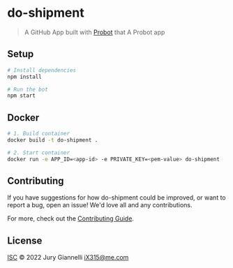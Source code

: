 # do-shipment

> A GitHub App built with [Probot](https://github.com/probot/probot) that A Probot app

## Setup

```sh
# Install dependencies
npm install

# Run the bot
npm start
```

## Docker

```sh
# 1. Build container
docker build -t do-shipment .

# 2. Start container
docker run -e APP_ID=<app-id> -e PRIVATE_KEY=<pem-value> do-shipment
```

## Contributing

If you have suggestions for how do-shipment could be improved, or want to report a bug, open an issue! We'd love all and any contributions.

For more, check out the [Contributing Guide](CONTRIBUTING.md).

## License

[ISC](LICENSE) © 2022 Jury Giannelli <iX315@me.com>
